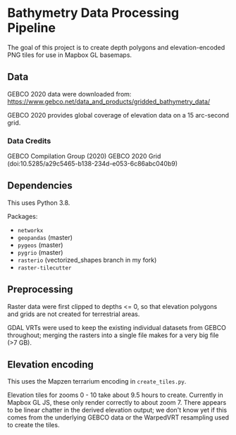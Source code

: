 # Bathymetry Data Processing Pipeline

The goal of this project is to create depth polygons and elevation-encoded PNG tiles
for use in Mapbox GL basemaps.

## Data

GEBCO 2020 data were downloaded from: https://www.gebco.net/data_and_products/gridded_bathymetry_data/

GEBCO 2020 provides global coverage of elevation data on a 15 arc-second grid.

### Data Credits

GEBCO Compilation Group (2020) GEBCO 2020 Grid (doi:10.5285/a29c5465-b138-234d-e053-6c86abc040b9)

## Dependencies

This uses Python 3.8.

Packages:

-   `networkx`
-   `geopandas` (master)
-   `pygeos` (master)
-   `pygrio` (master)
-   `rasterio` (vectorized_shapes branch in my fork)
-   `raster-tilecutter`

## Preprocessing

Raster data were first clipped to depths <= 0, so that elevation polygons and grids
are not created for terrestrial areas.

GDAL VRTs were used to keep the existing individual datasets from GEBCO throughout;
merging the rasters into a single file makes for a very big file (>7 GB).

## Elevation encoding

This uses the Mapzen terrarium encoding in `create_tiles.py`.

Elevation tiles for zooms 0 - 10 take about 9.5 hours to create. Currently in Mapbox GL JS,
these only render correctly to about zoom 7. There appears to be linear chatter in
the derived elevation output; we don't know yet if this comes from the underlying
GEBCO data or the WarpedVRT resampling used to create the tiles.
